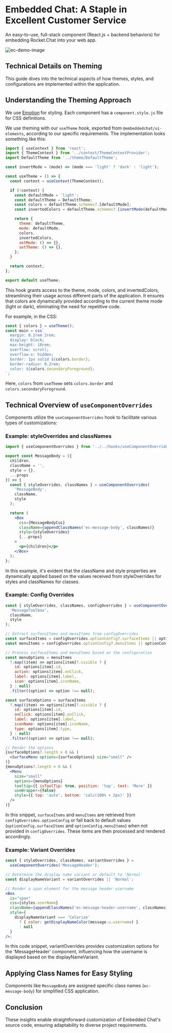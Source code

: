 # Embedded Chat: A Staple in Excellent Customer Service

An easy-to-use, full-stack component (React.js + backend behaviors) for embedding Rocket.Chat into your web app.

![ec-demo-image](https://github.com/RocketChat/EmbeddedChat/assets/78961432/b85c7b8a-65e2-4a90-a843-f4072c942ac0)

## Technical Details on Theming

This guide dives into the technical aspects of how themes, styles, and configurations are implemented within the application.

## Understanding the Theming Approach

We use [Emotion](https://emotion.sh/) for styling. Each component has a `component.style.js` file for CSS definitions.

We use theming with our `useTheme` hook, exported from `@embeddedchat/ui-elements`, according to our specific requirements. The implementation looks something like this:

```jsx
import { useContext } from 'react';
import { ThemeContext } from '../context/ThemeContextProvider';
import DefaultTheme from '../theme/DefaultTheme';

const invertMode = (mode) => (mode === 'light' ? 'dark' : 'light');

const useTheme = () => {
  const context = useContext(ThemeContext);

  if (!context) {
    const defaultMode = 'light';
    const defaultTheme = DefaultTheme;
    const colors = defaultTheme.schemes?.[defaultMode];
    const invertedColors = defaultTheme.schemes?.[invertMode(defaultMode)];

    return {
      theme: defaultTheme,
      mode: defaultMode,
      colors,
      invertedColors,
      setMode: () => {},
      setTheme: () => {},
    };
  }

  return context;
};

export default useTheme;
```

This hook grants access to the theme, mode, colors, and invertedColors, streamlining their usage across different parts of the application. It ensures that colors are dynamically provided according to the current theme mode (light or dark), eliminating the need for repetitive code.

For example, in the CSS:

```jsx
const { colors } = useTheme();
const main = css`
  margin: 0.2rem 2rem;
  display: block;
  max-height: 10rem;
  overflow: scroll;
  overflow-x: hidden;
  border: 1px solid ${colors.border};
  border-radius: 0.2rem;
  color: ${colors.secondaryForeground};
`;
```

Here, `colors` from `useTheme` sets `colors.border` and `colors.secondaryForeground`.

## Technical Overview of `useComponentOverrides`

Components utilize the `useComponentOverrides` hook to facilitate various types of customizations:

### Example: styleOverrides and classNames

```jsx
import { useComponentOverrides } from '../../hooks/useComponentOverrides';

export const MessageBody = ({
  children,
  className = '',
  style = {},
  ...props
}) => {
  const { styleOverrides, classNames } = useComponentOverrides(
    'MessageBody',
    className,
    style
  );

  return (
    <Box
      css={MessageBodyCss}
      className={appendClassNames('ec-message-body', classNames)}
      style={styleOverrides}
      {...props}
    >
      <p>{children}</p>
    </Box>
  );
};
```

In this example, it's evident that the className and style properties are dynamically applied based on the values received from styleOverrides for styles and classNames for classes.

### Example: Config Overrides

```jsx
const { styleOverrides, classNames, configOverrides } = useComponentOverrides(
  'MessageToolbox',
  className,
  style
);

// Extract surfaceItems and menuItems from configOverrides
const surfaceItems = configOverrides.optionConfig?.surfaceItems || optionConfig.surfaceItems;
const menuItems = configOverrides.optionConfig?.menuItems || optionConfig.menuItems;

// Process surfaceItems and menuItems based on the configuration
const menuOptions = menuItems
  ?.map((item) => options[item]?.visible ? {
    id: options[item].id,
    action: options[item].onClick,
    label: options[item].label,
    icon: options[item].iconName,
  } : null)
  .filter((option) => option !== null);

const surfaceOptions = surfaceItems
  ?.map((item) => options[item]?.visible ? {
    id: options[item].id,
    onClick: options[item].onClick,
    label: options[item].label,
    iconName: options[item].iconName,
    type: options[item].type,
  } : null)
  .filter((option) => option !== null);

// Render the options
{surfaceOptions?.length > 0 && (
  <SurfaceMenu options={surfaceOptions} size="small" />
)}
{menuOptions?.length > 0 && (
  <Menu
    size="small"
    options={menuOptions}
    tooltip={{ isToolTip: true, position: 'top', text: 'More' }}
    useWrapper={false}
    style={{ top: 'auto', bottom: 'calc(100% + 2px)' }}
  />
)}
```

In this snippet, `surfaceItems` and `menuItems` are retrieved from `configOverrides.optionConfig` or fall back to default values (`optionConfig.surfaceItems` and `optionConfig.menuItems`) when not provided in `configOverrides`. These items are then processed and rendered accordingly.
### Example: Variant Overrides

```jsx
const { styleOverrides, classNames, variantOverrides } =
  useComponentOverrides('MessageHeader');

// Determine the display name variant or default to 'Normal'
const displayNameVariant = variantOverrides || 'Normal';

// Render a span element for the message header username
<Box
  is="span"
  css={styles.userName}
  className={appendClassNames('ec-message-header-username', classNames)}
  style={
    displayNameVariant === 'Colorize'
      ? { color: getDisplayNameColor(message.u.username) }
      : null
  }
/>;
```

In this code snippet, variantOverrides provides customization options for the 'MessageHeader' component, influencing how the username is displayed based on the displayNameVariant.

## Applying Class Names for Easy Styling

Components like `MessageBody` are assigned specific class names (`ec-message-body`) for simplified CSS application.

## Conclusion

These insights enable straightforward customization of Embedded Chat's source code, ensuring adaptability to diverse project requirements.
